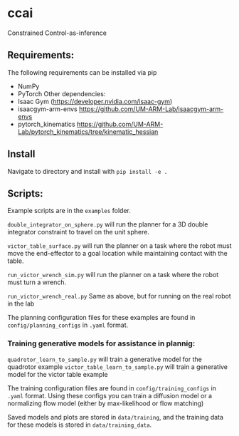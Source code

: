 # ccai
Constrained Control-as-inference 

## Requirements:
The following requirements can be installed via pip
- NumPy
- PyTorch 
Other dependencies:
- Isaac Gym (https://developer.nvidia.com/isaac-gym)
- isaacgym-arm-envs https://github.com/UM-ARM-Lab/isaacgym-arm-envs
- pytorch_kinematics https://github.com/UM-ARM-Lab/pytorch_kinematics/tree/kinematic_hessian
## Install
Navigate to directory and install with `pip install -e .` 

## Scripts:
Example scripts are in the `examples` folder. 

`double_integrator_on_sphere.py` will run the planner for a 3D double integrator constraint to travel on the unit sphere.

`victor_table_surface.py` will run the planner on a task where the robot must move the end-effector to a goal location while maintaining contact with the table. 

`run_victor_wrench_sim.py` will run the planner on a task where the robot must turn a wrench. 

`run_victor_wrench_real.py` Same as above, but for running on the real robot in the lab

The planning configuration files for these examples are found in `config/planning_configs` in `.yaml` format.

### Training generative models for assistance in plannig:
`quadrotor_learn_to_sample.py` will train a generative model for the quadrotor example
`victor_table_learn_to_sample.py` will train a generative model for the victor table example

The training configuration files are found in `config/training_configs` in `.yaml` format. Using these configs you can train a diffusion model or a normalizing flow model (either by max-likelihood or flow matching)

Saved models and plots are stored in `data/training`, and the training data for these models is stored in `data/training_data`.